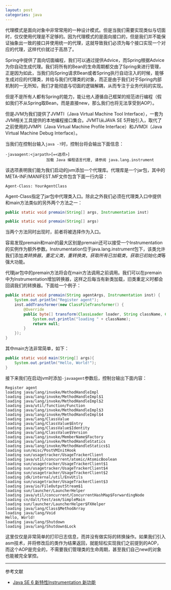 ```yaml
---
layout: post
categories: java
---
```


代理模式是面向对象中非常常用的一种设计模式。但是当我们需要实现类似与切面时，仅仅使用代理是不足够的。因为代理模式的是面向接口的，但是我们并不能保证抽象出一致的接口并使用统一的代理，这就导致我们必须为每个接口实现一个对应的代理，这样代价就过于高昂了。

Spring中提供了面向切面编程，我们可以通过提供Advice，而Spring根据Advice为你自动生成代理。我们将所有的Bean的生命周期都交由了Spring来进行管理，正是因为如此，当我们向Spring请求Bean或者Spring执行自动注入的时候，能够生成对应的代理类，并给与我们代理类的对象，而正是由于我们对于Spring内部机制的一无所知，我们才能彻底与切面的逻辑解耦，从而专注于业务代码的实现。

但是不是所有人都有Spring的能力，能让他人遵循自己框架的规范进行编程（假如我们不从Spring取Bean，而是直接new，那么我们也将无法享受到AOP）。

但是JVM为我们提供了JVMTI（Java Virtual Machine Tool Interface），一套为JVM相关工具提供的本地编程接口集合。JVMTI从JAVA SE 5开始引入，取代了之前使用的JVMPI（Java Virtual Machine Profile Interface）和JVMDI（Java Virtual Machine Debug Interface）。

当我们在控制台输入`java -?`时，控制台将会输出下面信息：

```
-javaagent:<jarpath>[=<选项>]
                  加载 Java 编程语言代理, 请参阅 java.lang.instrument
```

该选项表明我们能为我们启动的jvm添加一个代理库。代理库是一个jar包，其中的META-INF/MANIFEST.MF文件包含下面一行内容：

```
Agent-Class: YourAgentClass
```

Agent-Class指定了jar包中代理类入口。除此之外我们必须在代理类入口中提供和main方法类似的另外两个方法之一：

```java
public static void premain(String[] args, Instrumentation inst)
```

```java
public static void premain(String[] args)
```

当两个方法同时出现时，前者将被选择作为入口。

容易发现premain和main的最大区别是premain还可以接受一个Instrumentation的实例作为额外参数。Instrumentation位于java.lang.instrument包下，该类允许我们添加*类转换器*，*重定义类*，*重转换类*，*获取所有已加载类*，*获取已初始化类*等强大功能。

代理jar包中的premain方法将会在main方法调用之前调用。我们可以在premain中为Instrumentation增加转换器，这样之后每当有新类加载，旧类重定义时都会回调我们的转换器。下面给一个例子：

```java
public static void premain(String agentArgs, Instrumentation inst) {
	System.out.println("Register agent");
	inst.addTransformer(new ClassFileTransformer() {
		@Override
		public byte[] transform(ClassLoader loader, String className, Class<?> classBeingRedefined, ProtectionDomain protectionDomain, byte[] classFileBuffer) throws IllegalClassFormatException {
			System.out.println("loading " + className);
			return null;
		}
	});
}
```

其中main方法非常简单，如下：

```java
public static void main(String[] args){
    System.out.println("Hello, World!");
}
```

接下来我们在启动jvm时添加`-javaagent`参数后，控制台输出下面内容：

```
Register agent
loading java/lang/invoke/MethodHandleImpl
loading java/lang/invoke/MethodHandleImpl$1
loading java/lang/invoke/MethodHandleImpl$2
loading java/util/function/Function
loading java/lang/invoke/MethodHandleImpl$3
loading java/lang/invoke/MethodHandleImpl$4
loading java/lang/ClassValue
loading java/lang/ClassValue$Entry
loading java/lang/ClassValue$Identity
loading java/lang/ClassValue$Version
loading java/lang/invoke/MemberName$Factory
loading java/lang/invoke/MethodHandleStatics
loading java/lang/invoke/MethodHandleStatics$1
loading sun/misc/PostVMInitHook
loading sun/usagetracker/UsageTrackerClient
loading java/util/concurrent/atomic/AtomicBoolean
loading sun/usagetracker/UsageTrackerClient$1
loading sun/usagetracker/UsageTrackerClient$4
loading sun/usagetracker/UsageTrackerClient$2
loading jdk/internal/util/EnvUtils
loading sun/usagetracker/UsageTrackerClient$3
loading java/io/FileOutputStream$1
loading sun/launcher/LauncherHelper
loading java/util/concurrent/ConcurrentHashMap$ForwardingNode
loading cn/dalt/test/asm/SimpleMain
loading sun/launcher/LauncherHelper$FXHelper
loading java/lang/Class$MethodArray
loading java/lang/Void
Hello, World!
loading java/lang/Shutdown
loading java/lang/Shutdown$Lock
```

这里仅仅是非常简单的打印日志信息，而并没有做实际的转换操作。如果我们引入asm技术，并将修改后的类作为结果返回，就能轻松实现我们之前提到的AOP，而这个AOP是完全的，不需要我们管理类的生命周期，甚至我们自己new的对象也能被完全掌控。

----------------------

参考文献

- [Java SE 6 新特性Instrumentation 新功能](https://www.ibm.com/developerworks/cn/java/j-lo-jse61/index.html)
